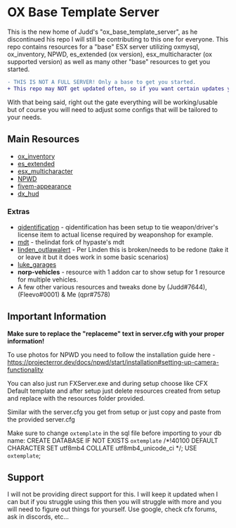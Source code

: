 # OX Base Template Server
This is the new home of Judd's "ox_base_template_server", as he discontinued his repo I will still be contributing to this one for everyone. This repo contains resources for a "base" ESX server utilizing oxmysql, ox_inventory, NPWD, es_extended (ox version), esx_multicharacter (ox supported version) as well as many other "base" resources to get you started.

```diff
- THIS IS NOT A FULL SERVER! Only a base to get you started.
+ This repo may NOT get updated often, so if you want certain updates you will need to do so yourself.
```

With that being said, right out the gate everything will be working/usable but of course you will need to adjust some configs that will be tailored to your needs.

## Main Resources
* [ox_inventory](https://github.com/overextended/ox_inventory)
* [es_extended](https://github.com/overextended/es_extended)
* [esx_multicharacter](https://github.com/thelindat/esx_multicharacter)
* [NPWD](https://github.com/project-error/npwd)
* [fivem-appearance](https://github.com/ZiggyJoJo/brp-fivem-appearance)
* [dx_hud](https://github.com/0xDEMXN/dx_hud)

### Extras
* [qidentification](https://github.com/katotekii/qidentification) - qidentification has been setup to tie weapon/driver's license item to actual license required by weaponshop for example.
* [mdt](https://github.com/thelindat/mdt) - thelindat fork of hypaste's mdt
* [linden_outlawalert](https://github.com/thelindat/linden_outlawalert) - Per Linden this is broken/needs to be redone (take it or leave it but it does work in some basic scenarios)
* [luke_garages](https://github.com/LukeWasTakenn/luke_garages)
* **norp-vehicles** - resource with 1 addon car to show setup for 1 resource for multiple vehicles.
* A few other various resources and tweaks done by (Judd#7644), (Fleevo#0001) & Me (qpr#7578)

## Important Information
**Make sure to replace the "replaceme" text in server.cfg with your proper information!**

To use photos for NPWD you need to follow the installation guide here - https://projecterror.dev/docs/npwd/start/installation#setting-up-camera-functionality 

You can also just run FXServer.exe and during setup choose like CFX Default template and after setup
just delete resources created from setup and replace with the resources folder provided.

Similar with the server.cfg you get from setup or just copy and paste from the provided server.cfg

Make sure to change `oxtemplate` in the sql file before importing to your db name:
CREATE DATABASE IF NOT EXISTS `oxtemplate` /*!40100 DEFAULT CHARACTER SET utf8mb4 COLLATE utf8mb4_unicode_ci */;
USE `oxtemplate`;

## Support
I will not be providing direct support for this. I will keep it updated when I can but if you struggle using this then you will struggle with more and you will need to figure out things for yourself. Use google, check cfx forums, ask in discords, etc...